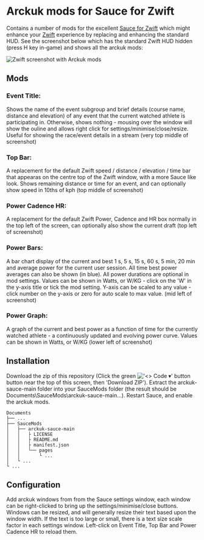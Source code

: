 # Arckuk mods for Sauce for Zwift

Contains a number of mods for the excellent [Sauce for Zwift](https://github.com/SauceLLC/sauce4zwift) which might enhance your [Zwift](https://zwift.com) experience by replacing and enhancing the standard HUD. See the screenshot below which has the standard Zwift HUD hidden (press H key in-game) and shows all the arckuk mods:

![Zwift screenshot with Arckuk mods](https://github.com/user-attachments/assets/4b267e27-d1c9-407a-ae07-27b9d551d370)

## Mods

### Event Title:
Shows the name of the event subgroup and brief details (course name, distance and elevation) of any event that the current watched athlete is participating in. Otherwise, shows nothing - mousing over the window will show the ouline and allows right click for settings/minimise/close/resize. Useful for showing the race/event details in a stream (very top middle of screenshot)

### Top Bar:
A replacement for the default Zwift speed / distance / elevation / time bar that appearas on the centre top of the Zwift window, with a more Sauce like look. Shows remaining distance or time for an event, and can optionally show speed in 10ths of kph (top middle of screenshot)

### Power Cadence HR:
A replacement for the default Zwift Power, Cadence and HR box normally in the top left of the screen, can optionally also show the current draft (top left of screenshot)

### Power Bars:
A bar chart display of the current and best 1 s, 5 s, 15 s, 60 s, 5 min, 20 min and average power for the current user session. All time best power averages can also be shown (in blue). All power durations are optional in mod settings. Values can be shown in Watts, or W/KG - click on the 'W' in the y-axis title or tick the mod setting. Y-axis can be scaled to any value - click number on the y-axis or zero for auto scale to max value. (mid left of screenshot)

### Power Graph:
A graph of the current and best power as a function of time for the currently watched athlete - a continuously updated and evolving power curve. Values can be shown in Watts, or W/KG (lower left of screenshot)

## Installation
Download the zip of this repository (Click the green !['<> Code ▾' button](https://github.com/arckuk/arckuk-sauce/assets/169094745/c67d7860-7401-4fd1-8b0c-b882763ccca4)
 button near the top of this screen, then 'Download ZIP'). Extract the arckuk-sauce-main folder into your SauceMods folder (the result should be Documents\SauceMods\arckuk-sauce-main\...). Restart Sauce, and enable the arckuk mods.
```
Documents
├── ...
├── SauceMods
│   ├── arckuk-sauce-main
│   │   ├ LICENSE
│   │   ├ README.md
│   │   ├ manifest.json
│   │   └── pages
│   │       └ ...
│   └ ...
└ ...
```
## Configuration
Add arckuk windows from from the Sauce settings window, each window can be right-clicked to bring up the settings/minimise/close buttons. Windows can be resized, and will generally resize their text based upon the window width. If the text is too large or small, there is a text size scale factor in each settings window. Left-click on Event Title, Top Bar and Power Cadence HR to reload them.

